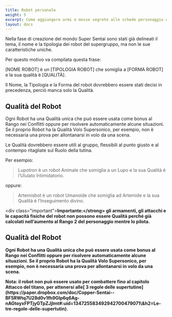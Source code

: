 ```yaml
---
title: Robot personale
weight: 5
excerpt: Come aggiungere armi e mosse segrete alle schede personaggio di Copper Sentai.
layout: docs
---
```

Nella fase di creazione del mondo Super Sentai sono stati già delineati il tema, il nome e la tipologia dei robot del supergruppo, ma non le sue caratteristiche uniche.

Per questo motivo va compilata questa frase:

\[NOME ROBOT] è un \[TIPOLOGIA ROBOT] che somiglia a \[FORMA ROBOT] e la sua qualità è \[QUALITÀ].

Il Nome, la Tipologia e la Forma del robot dovrebbero essere stati decisi in precedenza, perciò manca solo la Qualità.

## Qualità del Robot

Ogni Robot ha una Qualità unica che può essere usata come bonus al Rango nei Conflitti oppure per risolvere automaticamente alcune situazioni. Se il proprio Robot ha la Qualità Volo Supersonico, per esempio, non è necessaria una prova per allontanarsi in volo da una scena.

Le Qualità dovrebbero essere utili al gruppo, flessibili al punto giusto e al contempo ritagliate sul Ruolo della tutina.

Per esempio:

> Lupotron è un robot Animale che somiglia a un Lupo e la sua Qualità è l’Ululato Intimidatorio.

oppure:

> Artemisbot è un robot Umanoide che somiglia ad Artemide e la sua Qualità è l’Inseguimento divino.



\<div class="important"><strong>Importante:\</strong> gli armamenti, gli attacchi e le capacità fisiche del robot non possono essere Qualità perché già calcolati nell’aumento al Rango 2 del personaggio mentre lo pilota.</div>


## Qualità del Robot

Ogni Robot ha una Qualità unica che può essere usata come bonus al Rango nei Conflitti oppure per risolvere automaticamente alcune situazioni. Se il proprio Robot ha la Qualità Volo Supersonico, per esempio, non è necessaria una prova per allontanarsi in volo da una scena.

<div class="note"><strong>Nota:</strong> il robot non può essere usato per combattere fino al capitolo Attacco del titano, per attenersi alle[ 3 regole delle supertutine](https://paper.dropbox.com/doc/Copper-Sentai--BF5RWtq7U28d0v1fh9Glp6q6Ag-nAGtoyxFPTjyGTpZJjlmt#:uid=134725583492942700479071\&h2=Le-tre-regole-delle-supertutin).</div>
